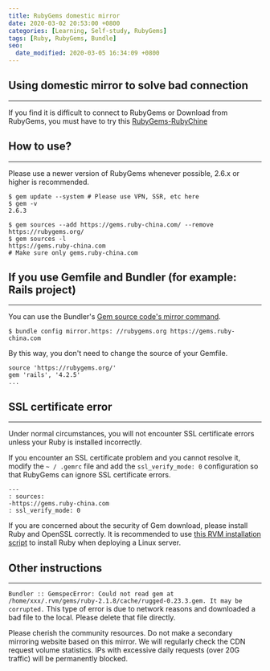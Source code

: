 ```yaml
---
title: RubyGems domestic mirror
date: 2020-03-02 20:53:00 +0800
categories: [Learning, Self-study, RubyGems]
tags: [Ruby, RubyGems, Bundle]
seo:
  date_modified: 2020-03-05 16:34:09 +0800
---
```



## Using domestic mirror to solve bad connection
---

If you find it is difficult to connect to RubyGems or Download from RubyGems, you must have to try this [RubyGems-RubyChine](https://gems.ruby-china.com/)

## How to use?
---

Please use a newer version of RubyGems whenever possible, 2.6.x or higher is recommended.

``` console
$ gem update --system # Please use VPN, SSR, etc here
$ gem -v
2.6.3
```

```console
$ gem sources --add https://gems.ruby-china.com/ --remove https://rubygems.org/
$ gem sources -l
https://gems.ruby-china.com
# Make sure only gems.ruby-china.com
```

## If you use Gemfile and Bundler (for example: Rails project)
---

You can use the Bundler's [Gem source code's mirror command](http://bundler.io/v1.5/bundle_config.html#gem-source-mirrors).

```console
$ bundle config mirror.https: //rubygems.org https://gems.ruby-china.com
```

By this way, you don't need to change the source of your Gemfile.

```console
source 'https://rubygems.org/'
gem 'rails', '4.2.5'
...
```

## SSL certificate error
---

Under normal circumstances, you will not encounter SSL certificate errors unless your Ruby is installed incorrectly.

If you encounter an SSL certificate problem and you cannot resolve it, modify the `~ / .gemrc` file and add the `ssl_verify_mode: 0` configuration so that RubyGems can ignore SSL certificate errors.

```console
---
: sources:
-https://gems.ruby-china.com
: ssl_verify_mode: 0
```

If you are concerned about the security of Gem download, please install Ruby and OpenSSL correctly. It is recommended to use [this RVM installation script](https://github.com/huacnlee/init.d/blob/master/install_rvm) to install Ruby when deploying a Linux server.

## Other instructions
---

`Bundler :: GemspecError: Could not read gem at /home/xxx/.rvm/gems/ruby-2.1.8/cache/rugged-0.23.3.gem. It may be corrupted.` This type of error is due to network reasons and downloaded a bad file to the local. Please delete that file directly.


Please cherish the community resources. Do not make a secondary mirroring website based on this mirror. We will regularly check the CDN request volume statistics. IPs with excessive daily requests (over 20G traffic) will be permanently blocked.